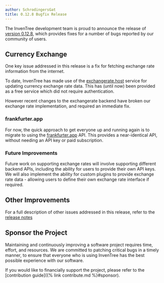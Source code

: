 ```yaml
---
author: SchrodingersGat
title: 0.12.8 Bugfix Release
---
```


The InvenTree development team is proud to announce the release of [version 0.12.8](https://github.com/inventree/InvenTree/releases/tag/0.12.8), which provides fixes for a number of bugs reported by our community of users.

## Currency Exchange

One key issue addressed in this release is a fix for fetching exchange rate information from the internet.

To date, InvenTree has made use of the [exchangerate.host](https://exchangerate.host/) service for updating currency exchange rate data. This has (until now) been provided as a free service which did not require authentication.

However recent changes to the exchangerate backend have broken our exchange rate implementation, and required an immediate fix.

### frankfurter.app

For now, the quick approach to get everyone up and running again is to migrate to using the [frankfurter.app](https://www.frankfurter.app/) API. This provides a near-identical API, without needing an API key or paid subscription.

### Future Improvements

Future work on supporting exchange rates will involve supporting different backend APIs, including the ability for users to provide their own API keys. We will also implement the ability for custom plugins to provide exchange rate data - allowing users to define their own exchange rate interface if required.

## Other Improvements

For a full description of other issues addressed in this release, refer to the [release notes](https://github.com/inventree/InvenTree/releases/tag/0.12.8)

## Sponsor the Project

Maintaining and continuously improving a software project requires time, effort, and resources. We are committed to patching critical bugs in a timely manner, to ensure that everyone who is using InvenTree has the best possible experience with our software.

If you would like to financially support the project, please refer to the [contribution guide]({% link contribute.md %}#sponsor).
